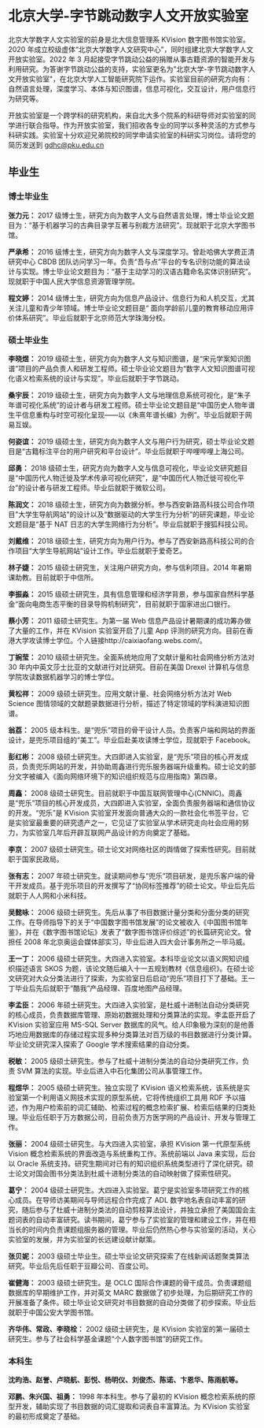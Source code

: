 # 北京大学-字节跳动数字人文开放实验室

北京大学数字人文实验室的前身是北大信息管理系 KVision 数字图书馆实验室。2020 年成立校级虚体“北京大学数字人文研究中心”，同时组建北京大学数字人文开放实验室。2022 年 3 月起接受字节跳动公益的捐赠从事古籍资源的智能开发与利用研究。为答谢字节跳动公益的支持，实验室更名为"北京大学-字节跳动数字人文开放实验室"，在北京大学人工智能研究院下运作。实验室目前的研究方向有：自然语言处理，深度学习、本体与知识图谱，信息可视化，交互设计，用户信息行为研究等。

开放实验室是一个跨学科的研究机构，来自北大多个院系的科研导师对实验室的同学进行联合指导。作为开放实验室，我们招收各专业的同学以多种灵活的方式参与科研实践。实验室十分欢迎兄弟院校的同学申请实验室的科研实习岗位。请将您的简历发送到 [gdhc@pku.edu.cn](mailto:gdhc@pku.edu.cn)

## 毕业生

### 博士毕业生

**张力元：** 2017 级博士生，研究方向为数字人文与自然语言处理，博士毕业论文题目为：“基于机器学习的古典目录学互著与别裁方法研究”。现就职于北京大学图书馆。

**严承希：** 2016 级博士生，研究方向为数字人文与深度学习。曾赴哈佛大学费正清研究中心 CBDB 团队访问学习一年。负责“吾与点”平台的专名识别功能的算法设计与实现。博士毕业论文题目为：“基于主动学习的汉语古籍命名实体识别研究”。现就职于中国人民大学信息资源管理学院。

**程文婷：** 2014 级博士生，研究方向为信息产品设计、信息行为和人机交互，尤其关注儿童和青少年领域。博士毕业论文题目是“ 面向学龄前儿童的教育移动应用评价体系研究”。毕业后就职于北京师范大学珠海分校。

### **硕士毕业生**

**李晓煜：** 2019 级硕士生，研究方向为数字人文与知识图谱，是“宋元学案知识图谱”项目的产品负责人和研发工程师。硕士毕业论文题目为“数字人文知识图谱可视化语义检索系统的设计与实现”。毕业后就职于字节跳动。

**桑宇辰：** 2019 级硕士生，研究方向为数字人文与地理信息系统可视化，是“朱子年谱可视化系统”的设计者与研发工程师。硕士毕业论文题目是“中国历史人物年谱生平信息重构与时空可视化呈现——以《朱熹年谱长编》为例”。毕业后就职于网易互娱。

**何姿谊：** 2019 级硕士生，研究方向为数字人文与用户行为研究，硕士毕业论文题目是“古籍标注平台的用户研究和平台设计”。毕业后就职于哔哩哔哩上海公司。

**邱勇：** 2018 级硕士生，研究方向为数字人文与信息可视化，毕业论文研究题目是“中国历代人物迁徙及学术传承可视化研究”，是“中国历代人物迁徙可视化平台”的设计者与研发工程师。毕业后就职于微软公司。

**陈润文：** 2018 级硕士生，研究方向为数据分析。参与西安新路高科技公司合作项目"大学生导航网站"的设计以及“数据驱动的大学生行为分析”的研究课题，毕业论文题目是“基于 NAT 日志的大学生网络行为分析”。毕业后就职于搜狐科技公司。

**刘戴维：** 2018 级硕士生，研究方向为用户行为。参与了西安新路高科技公司的合作项目“大学生导航网站”设计工作。毕业后就职于爱奇艺。

**林子婕：** 2015 级硕士研究生，关注用户研究方向，参与信利项目。2014 年暑期课助教。目前就职于中信所。

**李振淼：** 2015 级硕士研究生，具有信息管理和经济学背景，参与国家自然科学基金“面向电商生态平衡的目录导购机制研究”，目前就职于国家进出口银行。

**蔡小芳：** 2011 级硕士研究生。为第一届 Web 信息产品设计暑期课的成功筹办做了大量的工作，并在 KVision 实验室开启了儿童 App 评测的研究方向。目前在香港大学攻读博士学位。个人链接http://caixiaofang.webs.com/。

**丁婉莹：** 2010 级硕士研究生。全面系统地应用了文献计量和社会网络分析方法对 30 年内中英文莎士比亚的文献进行对比研究。目前在美国 Drexel 计算机与信息学院攻读数据机器学习的博士学位。

**黄松祥：** 2009 级硕士研究生。应用文献计量、社会网络分析方法对 Web Science 图情领域的文献题录数据进行分析，描述了特定领域的学科演进知识图谱。

**翁荔：** 2005 级本科生。是“兜乐”项目的骨干设计人员。负责客户端和网站的界面设计，是兜乐项目组的“美工”。毕业后赴美攻读博士学位，现就职于 Facebook。

**彭红彬：** 2008 级硕士研究生。大四即进入实验室，是“兜乐”项目的核心开发成员，负责兜乐网站的开发，并协助周鑫进行兜乐服务器端升级重构。硕士论文的部分文字被编入《面向网络环境下的知识组织规范与应用指南》第四章。

**周鑫：** 2008 级硕士研究生。目前就职于中国互联网管理中心(CNNIC)。周鑫是“兜乐”项目的核心开发成员，大四即进入实验室，全面负责服务器端和通信协议的开发。“兜乐”是 KVision 实验室开发面向普通大众的一款社会化书签平台，它是实验室最重要的研究遗产之一，它见证了实验室从学术研究走向社会应用的努力，为实验室几年后开辟互联网产品设计的方向奠定了基础。

**李京：** 2007 级硕士研究生。硕士论文对网络社区的舆情做了探索性研究。目前就职于国家民政局。

**张有志：** 2007 年硕士研究生。就读期间参与“兜乐”项目研发，是兜乐客户端的骨干开发成员。基于兜乐项目的开发撰写了“协同标签推荐”的硕士论文。毕业后先后就职于人人网和小米科技。

**吴懿咏：** 2006 级硕士研究生。先后从事了书目数据计量分类和分面分类的研究工作。在导师指导下的关于“中国数字图书馆发展”的论文被收入《中国图书馆年鉴》，并在《数字图书馆论坛》发表了“数字图书馆评价综述”的长篇研究论文。曾担任 2008 年北京奥运会媒体部实习，毕业后进入四大会计事务所之一毕马威。

**王一丁：** 2006 级硕士研究生。大四进入实验室。本科毕业论文以语义网知识组织描述语言 SKOS 为题，该论文随后编入十一五规划教材《信息组织》。在硕士论文研究对大众分类法进行了探索，为实验室日后启动“兜乐”项目打下了基础。王一丁毕业后先后就职于“酷我”产品经理、百度地图产品经理。

**李孟臣：** 2006 年硕士研究生。大四进入实验室，是杜威十进制法自动分类研究的核心成员，负责数据库管理、原始初数据处理和分类算法的实现。李孟臣开启了 KVision 实验室应用 MS-SQL Server 数据库的风气。给人印象极为深刻的是他善巧地应用数据库的存储过程实现多种分类算法对百万级的书目数据进行分类计算。毕业论文研究深入探索了 Google 学术搜索结果的自动分类。

**税敏：** 2005 级硕士研究生。参与了杜威十进制分类法的自动分类研究工作，负责 SVM 算法的实现。毕业后进入中石化集团公司从事管理工作。

**程煜华：** 2005 级硕士研究生。独立实现了 KVision 语义检索系统，该系统是实验室第一个利用语义网技术实现的原型系统，它将传统组织工具用 RDF 予以描述，作为用户检索前的词汇辅助、检索过程的概念检索扩展、检索后结果的归类处理。毕业后任职于万方数据公司，目前负责万方医学网的产品设计、开发与管理工作。

**张丽：** 2004 级硕士研究生。与大四进入实验室，承担 KVision 第一代原型系统 Vision 概念检索系统的界面改造与系统重构工作。系统前端以 Java 来实现，后台以 Oracle 系统支持。研究生期间对已有的知识组织系统类型进行了深化研究。硕士论文对国会图书分类法到杜威十进制分类法的自动映射做了探索性研究。

**葛宁：** 2004 级硕士研究生。大四进入实验室。葛宁是实验室多项研究工作的核心成员。在导师访美期间与导师远程合作完成了 ADL 数字地名表自动丰富的研究，随后参与了杜威十进制分类法的自动剪枝算法设计，并独立承担了美国国会主题词表的自动丰富研究。读书期间，葛宁参与了实验室的管理和建设工作，并在相当长的时间内负责课题组服务器的管理。毕业后仍然热心参与实验室的活动，关心实验室的发展，并为实验室的长远建设献计献策。

**张贝妮：** 2003 级硕士毕业生。硕士毕业论文研究探索了在线新闻话题聚类算法研究。毕业后先后任职于豆瓣公司、百度公司。

**崔健海：** 2003 级硕士研究生。是 OCLC 国际合作课题的骨干成员。负责课题组数据库的早期维护工作，并对英文 MARC 数据做了初步处理，为后期研究工作的开展准备了条件。硕士毕业论文研究对书目数据的自动分类做了初步探索。毕业后就职于中国公安大学图书馆。

**齐华伟、常政、李晓栓：** 2002 级硕士研究生，是 KVision 实验室的第一届硕士研究生。参与了社会科学基金课题“个人数字图书馆”的研究工作。

### **本科生**

**沈昀浩、赵誉、卢晓航、彭悦、杨明仪、刘俊杰、陈诺、卞恩华、陈雨航等。**

**邓鹏、朱兴国、祖勇：** 1998 年本科生。参与了最初的 KVision 概念检索系统的原型开发，辅助实现了书目数据的词汇提取和词表自丰富算法。为 KVision 实验室的最初形成奠定了基础。
